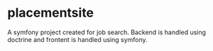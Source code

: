 placementsite
=============

A symfony project created for job search. Backend is handled using doctrine and frontent is handled using symfony.
